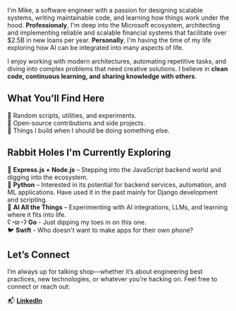 I'm Mike, a software engineer with a passion for designing scalable systems, writing maintainable code, and learning how things work under the hood. **Professionaly**, I'm deep into the Microsoft ecosystem, architecting and implementing reliable and scalable financial systems that facilitate over $2.5B in new loans per year. **Personally**, I'm having the time of my life exploring how AI can be integrated into many aspects of life.

I enjoy working with modern architectures, automating repetitive tasks, and diving into complex problems that need creative solutions. I believe in **clean code, continuous learning, and sharing knowledge with others**.  

## What You'll Find Here  
🔹 Random scripts, utilities, and experiments.  
🔹 Open-source contributions and side projects.  
🔹 Things I build when I should be doing something else.  

## Rabbit Holes I'm Currently Exploring
🌿 **Express.js + Node.js** – Stepping into the JavaScript backend world and digging into the ecosystem.  
🐍 **Python** – Interested in its potential for backend services, automation, and ML applications. Have used it in the past mainly for Django development and scripting.  
🤖 **AI All the Things** – Experimenting with AI integrations, LLMs, and learning where it fits into life.  
ʕ◔ϖ◔ʔ **Go** - Just dipping my toes in on this one.  
🐦 **Swift** - Who doesn't want to make apps for their own phone?  

## Let’s Connect  
I’m always up for talking shop—whether it’s about engineering best practices, new technologies, or whatever you’re hacking on. Feel free to connect or reach out:  

📬 **[LinkedIn](https://linkedin.com/in/mgromer)**  
